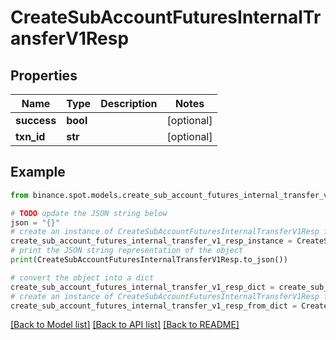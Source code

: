 # CreateSubAccountFuturesInternalTransferV1Resp


## Properties

Name | Type | Description | Notes
------------ | ------------- | ------------- | -------------
**success** | **bool** |  | [optional] 
**txn_id** | **str** |  | [optional] 

## Example

```python
from binance.spot.models.create_sub_account_futures_internal_transfer_v1_resp import CreateSubAccountFuturesInternalTransferV1Resp

# TODO update the JSON string below
json = "{}"
# create an instance of CreateSubAccountFuturesInternalTransferV1Resp from a JSON string
create_sub_account_futures_internal_transfer_v1_resp_instance = CreateSubAccountFuturesInternalTransferV1Resp.from_json(json)
# print the JSON string representation of the object
print(CreateSubAccountFuturesInternalTransferV1Resp.to_json())

# convert the object into a dict
create_sub_account_futures_internal_transfer_v1_resp_dict = create_sub_account_futures_internal_transfer_v1_resp_instance.to_dict()
# create an instance of CreateSubAccountFuturesInternalTransferV1Resp from a dict
create_sub_account_futures_internal_transfer_v1_resp_from_dict = CreateSubAccountFuturesInternalTransferV1Resp.from_dict(create_sub_account_futures_internal_transfer_v1_resp_dict)
```
[[Back to Model list]](../README.md#documentation-for-models) [[Back to API list]](../README.md#documentation-for-api-endpoints) [[Back to README]](../README.md)



